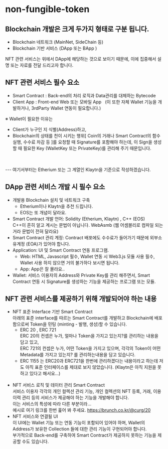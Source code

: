 # non-fungible-token

## Blockchain 개발은 크게 두가지 형태로 구분 됩니다. 
- Blockchain 네트워크 (MainNet, SideChain 등)
- Blockchain 기반 서비스 (DApp 또는 BApp )

NFT 관련 서비스는 위에서 DApp에 해당하는 것으로 보이기 때문에, 이에 집중해서 설명 또는 자료를 전달 드리고자 합니다.

## NFT 관련 서비스 필수 요소
- Smart Contract : Back-end의 처리 로직과 Data관리를 대체하는 Bytecode
- Client App : Front-end Web 또는 모바일 App
  (이 또한 자체 Wallet 기능을 개발하거나, 3rdParty Wallet 연동이 필요합니다.)
  
※ Wallet이 필요한 이유는 <br/>
- Client가 누구인 지 식별(Address)하고,
- Blockchain의 상태를 천이 시키는 행위[ Coin의 거래나 Smart Contract의 함수 실행, 수수료 차감 등 ]를 요청할 때 Signature를 포함해야 하는데, 이 Sign을 생성할 때 필요한 Key (WalletKey 또는 PrivateKey)를 관리해 주기 때문입니다.
<br/>
<br/>
--- 여기서부터는 Etherium 또는 그 계열인 Klaytn을 기준으로 작성하겠습니다.<br/>

## DApp 관련 서비스 개발 시 필수 요소
- 개발용 Blockchain 설치 및 네트워크 구축
  - Etherium이나 Klaytn을 추천 드립니다.
  - EOS는 또 개념이 달라요.
- Smart Contract 개발 언어: Solidity (Etherium, Klaytn) , C++ (EOS) <br/> C++이 흔히 알고 계시는 문법이 아닙니다. WebAsmb (웹 어셈블리로 컴파일 되는 거라 문법이 전혀 달라요)
- Smart Contract 관리 계정: Contract 배포에도 수수료가 들어가기 때문에 외부소유계정 (EOA)가 있어야 합니다.
- Application: UI 및 Smart Contract 연동 프로그램. 
  - Web: HTML, Javascript 필수, Wallet 연동 시 Web3.js 모듈 사용 필수, Wallet 사용 하지 않으면 거의 불가하다 보시면 됩니다.
  - App: App은 잘 몰라요.. 
- Wallet: 서비스 이용자의 Address와 Private Key를 관리 해주면서, Smart Contract 연동 시 Signature를 생성하는 기능을 제공하는 프로그램 또는 모듈.

## NFT 관련 서비스를 제공하기 위해 개발되어야 하는 내용
- NFT 표준 Interface 기반 Smart Contract<br/>
아래의 표준 interface를 따르는 Smart Contract를 개발하고 Blockchain에 배포함으로써 Token을 민팅 (minting - 발행, 생성)할 수 있습니다.<br/>
    - ERC 20 , ERC 721<br/>
ERC 20의 컨셉은 누가, 얼마나 Token을 가지고 있는지?를 관리하는 내용을 담고 있고,<br/>
ERC 721의 컨셉은 누가, 어떤 Token을 가지고 있으며, 각각의 Token이 어떤 Metadata를 가지고 있는지? 를 관리하는내용을 담고 있습니다.<br/>
    - ERC 1155 는 ERC20과 ERC721을 한번에 관리하겠다는 내용이라고 하는데 저도 아직 표준 인터페이스를 제대로 보지 않았습니다. (Klaytn은 아직 지원을 못하고 있다고 해서요...) <br/><br/>
- NFT 서비스 로직 및 데이터 관리 Smart Contract<br/>
서비스 이용자 각각의 개인 컬렉션 관리 기능, 개인 컬렉션의 NFT 등록, 거래, 이용 이력 관리 등의 서비스가 제공해야 하는 기능을 개발해야 합니다.<br/>이는 서비스의 특성에 따라 다른 부분이라...<br/>
예시로 여기 링크를 한번 훑어 봐 주세요. https://brunch.co.kr/@curg/20<br/>
- NFT 서비스와 연결될 UI <br/>
이 UI에는 Wallet 기능 또는 연동 기능이 포함되어 있어야 하며, Wallet의 Address가 보유한 Collection 들에 대한 관리 기능이 구현되어야 합니다.<br/>
부가적으로 Back-end를 구축하여 Smart Contract가 제공하지 못하는 기능을 제공할 수도 있습니다.
